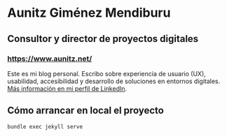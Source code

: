 # Aunitz Giménez Mendiburu
## Consultor y director de proyectos digitales
### https://www.aunitz.net/
Este es mi blog personal. Escribo sobre experiencia de usuario (UX), usabilidad, accesibilidad y desarrollo de soluciones en entornos digitales.
[Más información en mi perfil de LinkedIn](https://www.linkedin.com/in/aunitz/).

## Cómo arrancar en local el proyecto

```console
bundle exec jekyll serve
```